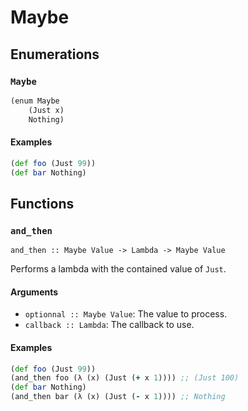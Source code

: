 Maybe
=====

Enumerations
------------

### `Maybe`

```clojure
(enum Maybe
	(Just x)
	Nothing)
```

#### Examples

```clojure
(def foo (Just 99))
(def bar Nothing)
```

Functions
---------

### `and_then`

`and_then :: Maybe Value -> Lambda -> Maybe Value`

Performs a lambda with the contained value of `Just`.

#### Arguments

* `optionnal :: Maybe Value`: The value to process.
* `callback :: Lambda`: The callback to use.

#### Examples

```clojure
(def foo (Just 99))
(and_then foo (λ (x) (Just (+ x 1)))) ;; (Just 100)
(def bar Nothing)
(and_then bar (λ (x) (Just (- x 1)))) ;; Nothing
```
